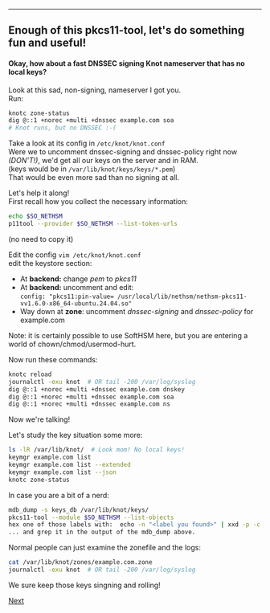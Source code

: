 ---------
## Enough of this pkcs11-tool, let's do something fun and useful!
#### Okay, how about a fast DNSSEC signing Knot nameserver that has no local keys?

Look at this sad, non-signing, nameserver I got you.  
Run:  
``` bash
knotc zone-status
dig @::1 +norec +multi +dnssec example.com soa
# Knot runs, but no DNSSEC :-(
```

Take a look at its config in `/etc/knot/knot.conf`  
Were we to uncomment dnssec-signing and dnssec-policy right now *(DON'T!)*, we'd get all our keys on the server and in RAM.  
(keys would be in `/var/lib/knot/keys/keys/*.pem`)  
That would be even more sad than no signing at all.  

Let's help it along!  
First recall how you collect the necessary information:  
``` bash
echo $SO_NETHSM  
p11tool --provider $SO_NETHSM --list-token-urls
```
(no need to copy it)  

Edit the config `vim /etc/knot/knot.conf`  
edit the keystore section:  
* At **backend:** change *pem* to *pkcs11*
* At **backend:** uncomment and edit:  
  `config: "pkcs11:pin-value= /usr/local/lib/nethsm/nethsm-pkcs11-vv1.6.0-x86_64-ubuntu.24.04.so"`
* Way down at **zone**: uncomment *dnssec-signing* and *dnssec-policy* for example.com

Note: it is certainly possible to use SoftHSM here, but you are entering a world of chown/chmod/usermod-hurt.  

Now run these commands:
``` bash
knotc reload
journalctl -exu knot  # OR tail -200 /var/log/syslog
dig @::1 +norec +multi +dnssec example.com dnskey
dig @::1 +norec +multi +dnssec example.com soa
dig @::1 +norec +multi +dnssec example.com ns
```
Now we're talking!

Let's study the key situation some more:
``` bash
ls -lR /var/lib/knot/  # Look mom! No local keys!
keymgr example.com list
keymgr example.com list --extended 
keymgr example.com list --json
knotc zone-status
```
In case you are a bit of a nerd:  
``` bash
mdb_dump -s keys_db /var/lib/knot/keys/
pkcs11-tool --module $SO_NETHSM --list-objects
hex one of those labels with:  echo -n "<label you found>" | xxd -p -c 64  
... and grep it in the output of the mdb_dump above.
```
Normal people can just examine the zonefile and the logs:  
``` bash
cat /var/lib/knot/zones/example.com.zone
journalctl -exu knot  # OR tail -200 /var/log/syslog
```
We sure keep those keys singning and rolling!

[Next](https://github.com/niek-sidn/hsm_workshop_nethsm/blob/main/Slide19.md)
